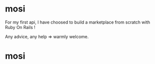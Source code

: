 # mosi

For my first api, I have choosed to build a marketplace from scratch with Ruby On Rails !

Any advice, any help => warmly welcome.
# mosi
